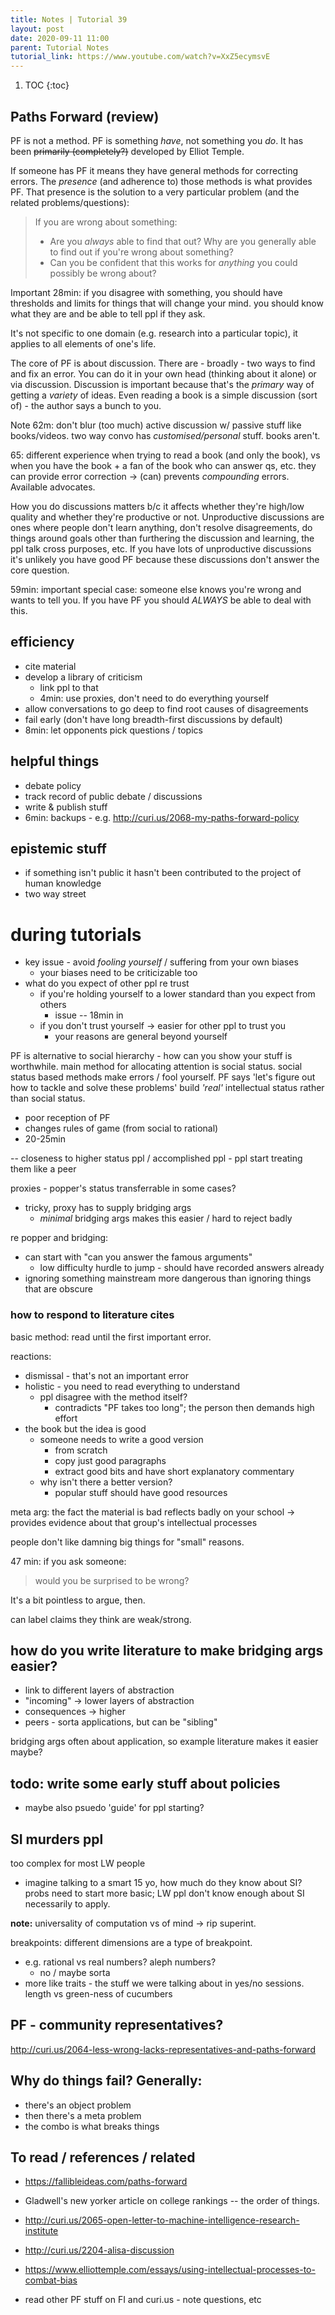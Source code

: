 ```yaml
---
title: Notes | Tutorial 39
layout: post
date: 2020-09-11 11:00
parent: Tutorial Notes
tutorial_link: https://www.youtube.com/watch?v=XxZ5ecymsvE
---
```


1. TOC
{:toc}

## Paths Forward (review)

PF is not a method. PF is something *have*, not something you *do*. It has been ~~primarily (completely?)~~ developed by Elliot Temple.

If someone has PF it means they have general methods for correcting errors. The *presence* (and adherence to) those methods is what provides PF. That presence is the solution to a very particular problem (and the related problems/questions):

> If you are wrong about something:
>
> * Are you *always* able to find that out? Why are you generally able to find out if you're wrong about something?
> * Can you be confident that this works for *anything* you could possibly be wrong about?

Important 28min: if you disagree with something, you should have thresholds and limits for things that will change your mind. you should know what they are and be able to tell ppl if they ask.

It's not specific to one domain (e.g. research into a particular topic), it applies to all elements of one's life.

The core of PF is about discussion. There are - broadly - two ways to find and fix an error. You can do it in your own head (thinking about it alone) or via discussion. Discussion is important because that's the *primary* way of getting a *variety* of ideas. Even reading a book is a simple discussion (sort of) - the author says a bunch to you.

Note 62m: don't blur (too much) active discussion w/ passive stuff like books/videos. two way convo has *customised/personal* stuff. books aren't.

65: different experience when trying to read a book (and only the book), vs when you have the book + a fan of the book who can answer qs, etc. they can provide error correction -> (can) prevents *compounding* errors. Available advocates.

How you do discussions matters b/c it affects whether they're high/low quality and whether they're productive or not. Unproductive discussions are ones where people don't learn anything, don't resolve disagreements, do things around goals other than furthering the discussion and learning, the ppl talk cross purposes, etc. If you have lots of unproductive discussions it's unlikely you have good PF because these discussions don't answer the core question.

59min: important special case: someone else knows you're wrong and wants to tell you. If you have PF you should *ALWAYS* be able to deal with this.

## efficiency

* cite material
* develop a library of criticism
  * link ppl to that
  * 4min: use proxies, don't need to do everything yourself
* allow conversations to go deep to find root causes of disagreements
* fail early (don't have long breadth-first discussions by default)
* 8min: let opponents pick questions / topics

## helpful things

* debate policy
* track record of public debate / discussions
* write & publish stuff
* 6min: backups - e.g. http://curi.us/2068-my-paths-forward-policy

## epistemic stuff

* if something isn't public it hasn't been contributed to the project of human knowledge
* two way street

# during tutorials

* key issue - avoid *fooling yourself* / suffering from your own biases
  * your biases need to be criticizable too
* what do you expect of other ppl re trust
  * if you're holding yourself to a lower standard than you expect from others
    * issue -- 18min in
  * if you don't trust yourself -> easier for other ppl to trust you
    * your reasons are general beyond yourself

PF is alternative to social hierarchy - how can you show your stuff is worthwhile.
main method for allocating attention is social status.
social status based methods make errors / fool yourself.
PF says 'let's figure out how to tackle and solve these problems'
build *'real'* intellectual status rather than social status.

- poor reception of PF
- changes rules of game (from social to rational)
- 20-25min

-- closeness to higher status ppl / accomplished ppl - ppl start treating them like a peer

proxies - popper's status transferrable in some cases?

- tricky, proxy has to supply bridging args
  - *minimal* bridging args makes this easier / hard to reject badly

re popper and bridging:

- can start with "can you answer the famous arguments"
  - low difficulty hurdle to jump - should have recorded answers already
- ignoring something mainstream more dangerous than ignoring things that are obscure

### how to respond to literature cites

basic method: read until the first important error.

reactions:

* dismissal - that's not an important error
* holistic - you need to read everything to understand
  * ppl disagree with the method itself?
    * contradicts "PF takes too long"; the person then demands high effort
* the book but the idea is good
  * someone needs to write a good version
    * from scratch
    * copy just good paragraphs
    * extract good bits and have short explanatory commentary
  * why isn't there a better version?
    * popular stuff should have good resources

meta arg: the fact the material is bad reflects badly on your school
-> provides evidence about that group's intellectual processes

people don't like damning big things for "small" reasons.

47 min: if you ask someone:

> would you be surprised to be wrong?

It's a bit pointless to argue, then.

can label claims they think are weak/strong.

## how do you **write** literature to make bridging args easier?

- link to different layers of abstraction
- "incoming" -> lower layers of abstraction
- consequences -> higher
- peers - sorta applications, but can be "sibling"

bridging args often about application, so example literature makes it easier maybe?

## todo: write some early stuff about policies

* maybe also psuedo 'guide' for ppl starting?

## SI murders ppl

too complex for most LW people

- imagine talking to a smart 15 yo, how much do they know about SI? probs need to start more basic; LW ppl don't know enough about SI necessarily to apply.

**note:** universality of computation vs of mind -> rip superint.

breakpoints: different dimensions are a type of breakpoint.

- e.g. rational vs real numbers? aleph numbers?
  - no / maybe sorta
- more like traits - the stuff we were talking about in yes/no sessions. length vs green-ness of cucumbers

## PF - community representatives?

http://curi.us/2064-less-wrong-lacks-representatives-and-paths-forward

## Why do things fail? Generally:

* there's an object problem
* then there's a meta problem
* the combo is what breaks things

## To read / references / related

* https://fallibleideas.com/paths-forward
* Gladwell's new yorker article on college rankings -- the order of things.
* http://curi.us/2065-open-letter-to-machine-intelligence-research-institute
* http://curi.us/2204-alisa-discussion
* https://www.elliottemple.com/essays/using-intellectual-processes-to-combat-bias

* read other PF stuff on FI and curi.us - note questions, etc
